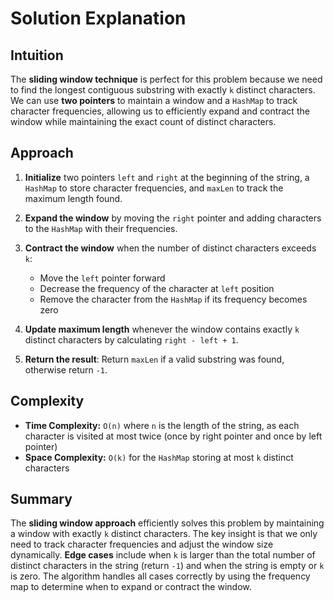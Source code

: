 
# Solution Explanation

## Intuition
The **sliding window technique** is perfect for this problem because we need to find the longest contiguous substring with exactly `k` distinct characters. We can use **two pointers** to maintain a window and a `HashMap` to track character frequencies, allowing us to efficiently expand and contract the window while maintaining the exact count of distinct characters.

## Approach
1. **Initialize** two pointers `left` and `right` at the beginning of the string, a `HashMap` to store character frequencies, and `maxLen` to track the maximum length found.

2. **Expand the window** by moving the `right` pointer and adding characters to the `HashMap` with their frequencies.

3. **Contract the window** when the number of distinct characters exceeds `k`:
   - Move the `left` pointer forward
   - Decrease the frequency of the character at `left` position
   - Remove the character from the `HashMap` if its frequency becomes zero

4. **Update maximum length** whenever the window contains exactly `k` distinct characters by calculating `right - left + 1`.

5. **Return the result**: Return `maxLen` if a valid substring was found, otherwise return `-1`.

## Complexity
- **Time Complexity:** `O(n)` where `n` is the length of the string, as each character is visited at most twice (once by right pointer and once by left pointer)
- **Space Complexity:** `O(k)` for the `HashMap` storing at most `k` distinct characters

## Summary
The **sliding window approach** efficiently solves this problem by maintaining a window with exactly `k` distinct characters. The key insight is that we only need to track character frequencies and adjust the window size dynamically. **Edge cases** include when `k` is larger than the total number of distinct characters in the string (return `-1`) and when the string is empty or `k` is zero. The algorithm handles all cases correctly by using the frequency map to determine when to expand or contract the window.


